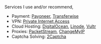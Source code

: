 Services I use and/or recommend,
- Payment: [Payoneer](http://share.payoneer.com/nav/C9f7cL41VR5WIYVly2BegR_aB7JhB-bq4VaLUHCu8IBou2K1mzgmpZyVk9dLwEWWq1wP_79alGTV2IbHGO4QnQ2), [Transferwise](https://transferwise.com/invite/u/md-t2)
- VPN: [Private Internet Access](http://bit.ly/tahypia)
- Cloud Hosting: [DigitalOcean](http://bit.ly/tahydo), [Linode](http://bit.ly/tahylin), [Vultr](https://bit.ly/tahy-vultr-100)
- Proxies: [PacketStream](https://packetstream.io/?psr=1N3), [ChangeMyIP](https://myaccount.changemyip.com/signup?myaff=6FSORLDR5ORPBG7PC080RKPR)
- Captcha Solving: [2Captcha](https://2captcha.com?from=9805145)
